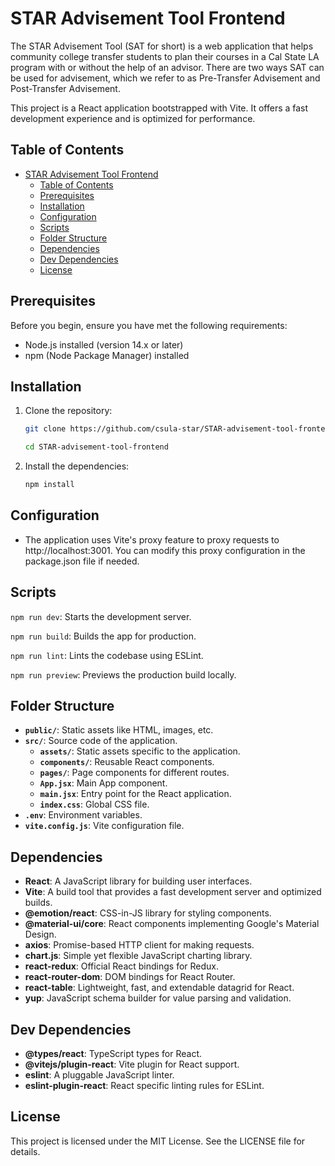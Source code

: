 # STAR Advisement Tool Frontend

The STAR Advisement Tool (SAT for short) is a web application that helps community college transfer students to plan their courses in a Cal State LA program with or without the help of an advisor. There are two ways SAT can be used for advisement, which we refer to as Pre-Transfer Advisement and Post-Transfer Advisement.

This project is a React application bootstrapped with Vite. It offers a fast development experience and is optimized for performance.

## Table of Contents

- [STAR Advisement Tool Frontend](#star-advisement-tool-frontend)
  - [Table of Contents](#table-of-contents)
  - [Prerequisites](#prerequisites)
  - [Installation](#installation)
  - [Configuration](#configuration)
  - [Scripts](#scripts)
  - [Folder Structure](#folder-structure)
  - [Dependencies](#dependencies)
  - [Dev Dependencies](#dev-dependencies)
  - [License](#license)

## Prerequisites

Before you begin, ensure you have met the following requirements:

- Node.js installed (version 14.x or later)
- npm (Node Package Manager) installed

## Installation

1. Clone the repository:
   ```sh
   git clone https://github.com/csula-star/STAR-advisement-tool-frontend.git
   
   cd STAR-advisement-tool-frontend
   ```
2. Install the dependencies:
   ```sh
   npm install
   ```

## Configuration

- The application uses Vite's proxy feature to proxy requests to http://localhost:3001. You can modify this proxy configuration in the package.json file if needed.

## Scripts

`npm run dev`: Starts the development server.

`npm run build`: Builds the app for production.

`npm run lint`: Lints the codebase using ESLint.

`npm run preview`: Previews the production build locally.

## Folder Structure

- **`public/`**: Static assets like HTML, images, etc.
- **`src/`**: Source code of the application.
  - **`assets/`**: Static assets specific to the application.
  - **`components/`**: Reusable React components.
  - **`pages/`**: Page components for different routes.
  - **`App.jsx`**: Main App component.
  - **`main.jsx`**: Entry point for the React application.
  - **`index.css`**: Global CSS file.
- **`.env`**: Environment variables.
- **`vite.config.js`**: Vite configuration file.

## Dependencies

- **React**: A JavaScript library for building user interfaces.
- **Vite**: A build tool that provides a fast development server and optimized builds.
- **@emotion/react**: CSS-in-JS library for styling components.
- **@material-ui/core**: React components implementing Google's Material Design.
- **axios**: Promise-based HTTP client for making requests.
- **chart.js**: Simple yet flexible JavaScript charting library.
- **react-redux**: Official React bindings for Redux.
- **react-router-dom**: DOM bindings for React Router.
- **react-table**: Lightweight, fast, and extendable datagrid for React.
- **yup**: JavaScript schema builder for value parsing and validation.

## Dev Dependencies

- **@types/react**: TypeScript types for React.
- **@vitejs/plugin-react**: Vite plugin for React support.
- **eslint**: A pluggable JavaScript linter.
- **eslint-plugin-react**: React specific linting rules for ESLint.

## License

This project is licensed under the MIT License. See the LICENSE file for details.
